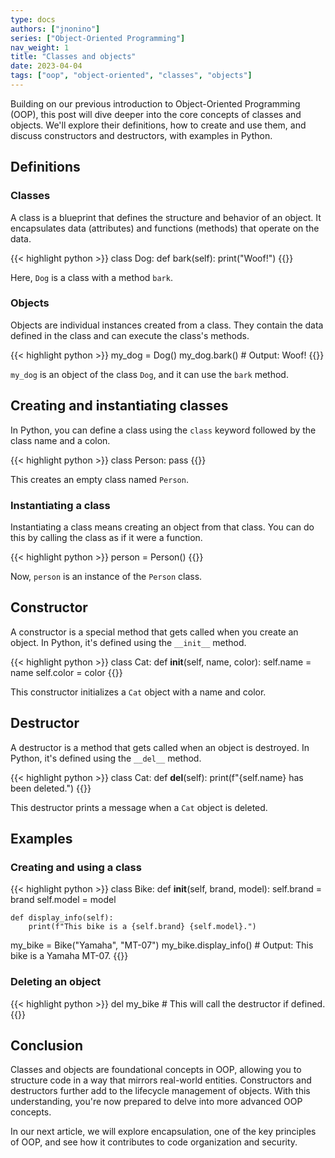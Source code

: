 ```yaml
---
type: docs
authors: ["jnonino"]
series: ["Object-Oriented Programming"]
nav_weight: 1
title: "Classes and objects"
date: 2023-04-04
tags: ["oop", "object-oriented", "classes", "objects"]
---
```


Building on our previous introduction to Object-Oriented Programming (OOP), this post will dive deeper into the core concepts of classes and objects. We'll explore their definitions, how to create and use them, and discuss constructors and destructors, with examples in Python.

## Definitions

### Classes

A class is a blueprint that defines the structure and behavior of an object. It encapsulates data (attributes) and functions (methods) that operate on the data.

{{< highlight python >}}
class Dog:
    def bark(self):
        print("Woof!")
{{</highlight >}}

Here, `Dog` is a class with a method `bark`.

### Objects

Objects are individual instances created from a class. They contain the data defined in the class and can execute the class's methods.

{{< highlight python >}}
my_dog = Dog()
my_dog.bark()  # Output: Woof!
{{</highlight >}}

`my_dog` is an object of the class `Dog`, and it can use the `bark` method.

## Creating and instantiating classes

In Python, you can define a class using the `class` keyword followed by the class name and a colon.

{{< highlight python >}}
class Person:
    pass
{{</highlight >}}

This creates an empty class named `Person`.

### Instantiating a class

Instantiating a class means creating an object from that class. You can do this by calling the class as if it were a function.

{{< highlight python >}}
person = Person()
{{</highlight >}}

Now, `person` is an instance of the `Person` class.

## Constructor

A constructor is a special method that gets called when you create an object. In Python, it's defined using the `__init__` method.

{{< highlight python >}}
class Cat:
    def __init__(self, name, color):
        self.name = name
        self.color = color
{{</highlight >}}

This constructor initializes a `Cat` object with a name and color.

## Destructor

A destructor is a method that gets called when an object is destroyed. In Python, it's defined using the `__del__` method.

{{< highlight python >}}
class Cat:
    def __del__(self):
        print(f"{self.name} has been deleted.")
{{</highlight >}}

This destructor prints a message when a `Cat` object is deleted.

## Examples

### Creating and using a class

{{< highlight python >}}
class Bike:
    def __init__(self, brand, model):
        self.brand = brand
        self.model = model

    def display_info(self):
        print(f"This bike is a {self.brand} {self.model}.")

my_bike = Bike("Yamaha", "MT-07")
my_bike.display_info()  # Output: This bike is a Yamaha MT-07.
{{</highlight >}}

### Deleting an object

{{< highlight python >}}
del my_bike  # This will call the destructor if defined.
{{</highlight >}}

## Conclusion

Classes and objects are foundational concepts in OOP, allowing you to structure code in a way that mirrors real-world entities. Constructors and destructors further add to the lifecycle management of objects. With this understanding, you're now prepared to delve into more advanced OOP concepts.

In our next article, we will explore encapsulation, one of the key principles of OOP, and see how it contributes to code organization and security.
